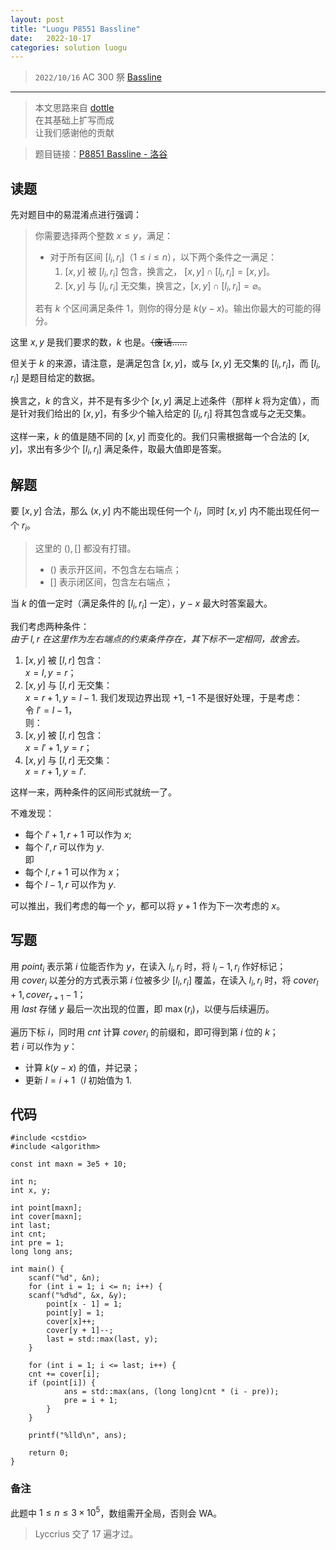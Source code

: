 ```yaml
---
layout: post
title: "Luogu P8551 Bassline"
date:   2022-10-17
categories: solution luogu
---
```


> `2022/10/16` AC 300 祭 [Bassline](https://www.luogu.com.cn/record/90241856)

***

> 本文思路来自 [dottle](https://www.luogu.com.cn/blog/dottle/bassline)  
> 在其基础上扩写而成  
> 让我们感谢他的贡献  

> 题目链接：[P8851 Bassline - 洛谷](https://www.luogu.com.cn/problem/P8551)

## 读题

先对题目中的易混淆点进行强调：  

> 你需要选择两个整数 $x\le y$，满足：
> 
> - 对于所有区间 $[l_i,r_i]$（$1\le i \le n$），以下两个条件之一满足：
>	1. $[x,y]$ 被 $[l_i,r_i]$ 包含，换言之， $[x,y]\cap[l_i,r_i]=[x,y]$。
>    2.  $[x,y]$ 与 $[l_i,r_i]$ 无交集，换言之，$[x,y]\cap[l_i,r_i]=\varnothing$。
> 
> 若有 $k$ 个区间满足条件 1，则你的得分是 $k(y-x)$。输出你最大的可能的得分。

这里 $x, y$ 是我们要求的数，$k$ 也是。~~（废话……~~

但关于 $k$ 的来源，请注意，是满足包含 $[x, y]$，或与 $[x, y]$ 无交集的 $[l_i, r_i]$，而 $[l_i, r_i]$ 是题目给定的数据。

换言之，$k$ 的含义，并不是有多少个 $[x, y]$ 满足上述条件（那样 $k$ 将为定值），而是针对我们给出的 $[x, y]$，有多少个输入给定的 $[l_i, r_i]$ 将其包含或与之无交集。

这样一来，$k$ 的值是随不同的 $[x, y]$ 而变化的。我们只需根据每一个合法的 $[x, y]$，求出有多少个 $[l_i, r_i]$ 满足条件，取最大值即是答案。

## 解题

要 $[x, y]$ 合法，那么 $(x, y]$ 内不能出现任何一个 $l_i$，同时 $[x, y]$ 内不能出现任何一个 $r_i$。

> 这里的 $(), []$ 都没有打错。  
> * $()$ 表示开区间，不包含左右端点；  
> * $[]$ 表示闭区间，包含左右端点；

当 $k$ 的值一定时（满足条件的 $[l_i, r_i]$ 一定），$y - x$ 最大时答案最大。

我们考虑两种条件：  
*由于 $l, r$ 在这里作为左右端点的约束条件存在，其下标不一定相同，故舍去。*  
1. $[x, y]$ 被 $[l, r]$ 包含：  
    $x = l, y = r$；
2. $[x, y]$ 与 $[l, r]$ 无交集：  
	$x = r + 1, y = l - 1$.
我们发现边界出现 $+1, -1$ 不是很好处理，于是考虑：  
令 $l' = l - 1$，  
则：  
1. $[x, y]$ 被 $[l, r]$ 包含：  
    $x = l' + 1, y = r$；
2. $[x, y]$ 与 $[l, r]$ 无交集：  
	$x = r + 1, y = l'$.

这样一来，两种条件的区间形式就统一了。

不难发现：
* 每个 $l' + 1, r + 1$ 可以作为 $x$;
* 每个 $l', r$ 可以作为 $y$.  
即
* 每个 $l, r + 1$ 可以作为 $x$；
* 每个 $l - 1, r$ 可以作为 $y$.  

可以推出，我们考虑的每一个 $y$，都可以将 $y + 1$ 作为下一次考虑的 $x$。

## 写题

用 $point_i$ 表示第 $i$ 位能否作为 $y$，在读入 $l_i, r_i$ 时，将 $l_i - 1, r_i$ 作好标记；  
用 $cover_i$ 以差分的方式表示第 $i$ 位被多少 $[l_i, r_i]$ 覆盖，在读入 $l_i, r_i$ 时，将 $cover_l + 1, cover_{r + 1} - 1$；  
用 $last$ 存储 $y$ 最后一次出现的位置，即 $\max(r_i)$，以便与后续遍历。

遍历下标 $i$，同时用 $cnt$ 计算 $cover_i$ 的前缀和，即可得到第 $i$ 位的 $k$；  
若 $i$ 可以作为 $y$：  
* 计算 $k (y - x)$ 的值，并记录；
* 更新 $l = i + 1$（$l$ 初始值为 $1$.

## 代码

```
#include <cstdio>
#include <algorithm>

const int maxn = 3e5 + 10;

int n;
int x, y;

int point[maxn];
int cover[maxn];
int last;
int cnt;
int pre = 1;
long long ans;

int main() {
    scanf("%d", &n);
    for (int i = 1; i <= n; i++) {
	scanf("%d%d", &x, &y);
    	point[x - 1] = 1;
        point[y] = 1;
    	cover[x]++;
        cover[y + 1]--;
    	last = std::max(last, y);
    }

    for (int i = 1; i <= last; i++) {
	cnt += cover[i];
	if (point[i]) {
            ans = std::max(ans, (long long)cnt * (i - pre));
            pre = i + 1;
        }
    }

    printf("%lld\n", ans);

    return 0;
}
```

### 备注

此题中 $1 \le n \le 3 \times {10}^5$，数组需开全局，否则会 WA。  
> Lyccrius 交了 17 遍才过。